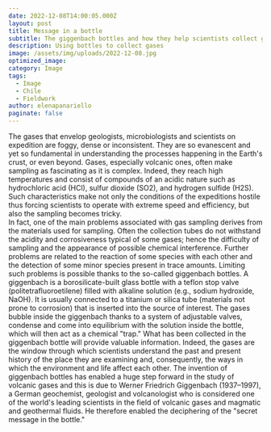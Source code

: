 ```yaml
---
date: 2022-12-08T14:00:05.000Z
layout: post
title: Message in a bottle
subtitle: The giggenbach bottles and how they help scientists collect gases in the field
description: Using bottles to collect gases
image: /assets/img/uploads/2022-12-08.jpg
optimized_image:
category: Image
tags:
  - Image
  - Chile
  - Fieldwork
author: elenapanariello
paginate: false
---
```

The gases that envelop geologists, microbiologists and scientists on expedition are foggy, dense or inconsistent. They are so evanescent and yet so fundamental in understanding the processes happening in the Earth's crust, or even beyond.
Gases, especially volcanic ones, often make sampling as fascinating as it is complex. Indeed, they reach high temperatures and consist of compounds of an acidic nature such as hydrochloric acid (HCl), sulfur dioxide (SO2), and hydrogen sulfide (H2S). 
Such characteristics make not only the conditions of the expeditions hostile thus forcing scientists to operate with extreme speed and efficiency, but also the sampling becomes tricky.  
In fact, one of the main problems associated with gas sampling derives from the materials used for sampling. 
Often the collection tubes do not withstand the acidity and corrosiveness typical of some gases; hence the difficulty of sampling and the appearance of possible chemical interference. Further problems are related to the reaction of some species with each other and the detection of some minor species present in trace amounts.
Limiting such problems is possible thanks to the so-called giggenbach bottles. 
A giggenbach is a borosilicate-built glass bottle with a teflon stop valve (politetrafluoroetilene) filled with alkaline solution (e.g., sodium hydroxide, NaOH). It is usually connected to a titanium or silica tube (materials not prone to corrosion) that is inserted into the source of interest. The gases bubble inside the giggenbach thanks to a system of adjustable valves, condense and come into equilibrium with the solution inside the bottle, which will then act as a chemical "trap."
What has been collected in the giggenbach bottle will provide valuable information. Indeed, the gases are the window through which scientists understand the past and present history of the place they are examining and, consequently, the ways in which the environment and life affect each other.
The invention of giggenbach bottles has enabled a huge step forward in the study of volcanic gases and this is due to Werner Friedrich Giggenbach (1937–1997), a German geochemist, geologist and volcanologist who is considered one of the world's leading scientists in the field of volcanic gases and magmatic and geothermal fluids. He therefore enabled the deciphering of the "secret message in the bottle."
